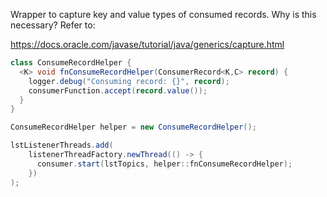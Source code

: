 Wrapper to capture key and value types of consumed records. Why is this necessary? Refer to:

https://docs.oracle.com/javase/tutorial/java/generics/capture.html

```java
class ConsumeRecordHelper {
  <K> void fnConsumeRecordHelper(ConsumerRecord<K,C> record) {
    logger.debug("Consuming record: {}", record);
    consumerFunction.accept(record.value());
  }
}

ConsumeRecordHelper helper = new ConsumeRecordHelper();

lstListenerThreads.add(
    listenerThreadFactory.newThread(() -> { 
      consumer.start(lstTopics, helper::fnConsumeRecordHelper); 
    })
);
```